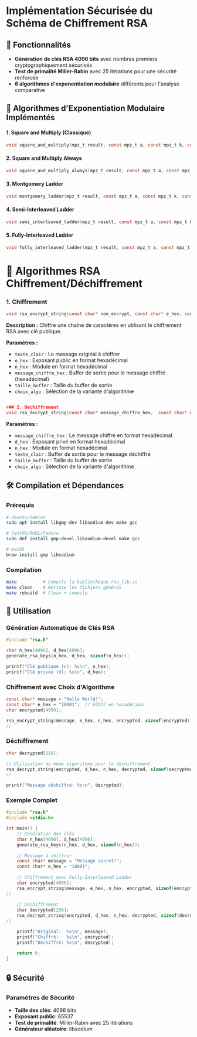 # Implémentation Sécurisée du Schéma de Chiffrement RSA


## 🔐 Fonctionnalités

- **Génération de clés RSA 4096 bits** avec nombres premiers cryptographiquement sécurisés
- **Test de primalité Miller-Rabin** avec 25 itérations pour une sécurité renforcée
- **6 algorithmes d'exponentiation modulaire** différents pour l'analyse comparative


## 🧮 Algorithmes d'Exponentiation Modulaire Implémentés

#### 1. Square and Multiply (Classique)
```c
void square_and_multiply(mpz_t result, const mpz_t a, const mpz_t k, const mpz_t n)
```

#### 2. Square and Multiply Always
```c
void square_and_multiply_always(mpz_t result, const mpz_t a, const mpz_t k, const mpz_t n)
```

#### 3. Montgomery Ladder
```c
void montgomery_ladder(mpz_t result, const mpz_t a, const mpz_t k, const mpz_t n)
```

#### 4. Semi-Interleaved Ladder
```c
void semi_interleaved_ladder(mpz_t result, const mpz_t a, const mpz_t k, const mpz_t n)
```

#### 5. Fully-Interleaved Ladder
```c
void fully_interleaved_ladder(mpz_t result, const mpz_t a, const mpz_t k, const mpz_t n)
```

# 🧮 Algorithmes RSA Chiffrement/Déchiffrement


### 1. Chiffrement

```c
void rsa_encrypt_string(const char* non_encrypt, const char* e_hex, const char* n_hex, char* encrypt_message_hex, size_t buffer_size, int algo_choice);
```

**Description :** Chiffre une chaîne de caractères en utilisant le chiffrement RSA avec clé publique.

**Paramètres :**
- `texte_clair` : Le message original à chiffrer
- `e_hex` : Exposant public en format hexadécimal
- `n_hex` : Module en format hexadécimal
- `message_chiffre_hex` : Buffer de sortie pour le message chiffré (hexadécimal)
- `taille_buffer` : Taille du buffer de sortie
- `choix_algo` : Sélection de la variante d'algorithme

```c

### 2. Déchiffrement
void rsa_decrypt_string(const char* message_chiffre_hex,  const char* d_hex, const char* n_hex, char* texte_clair, size_t taille_buffer, int choix_algo);
```

**Paramètres :**
- `message_chiffre_hex` : Le message chiffré en format hexadécimal
- `d_hex` : Exposant privé en format hexadécimal
- `n_hex` : Module en format hexadécimal
- `texte_clair` : Buffer de sortie pour le message déchiffré
- `taille_buffer` : Taille du buffer de sortie
- `choix_algo` : Sélection de la variante d'algorithme


## 🛠️ Compilation et Dépendances

### Prérequis
```bash
# Ubuntu/Debian
sudo apt install libgmp-dev libsodium-dev make gcc

# CentOS/RHEL/Fedora
sudo dnf install gmp-devel libsodium-devel make gcc

# macOS
brew install gmp libsodium
```

### Compilation
```bash
make          # Compile la bibliothèque rsa_lib.so
make clean    # Nettoie les fichiers générés
make rebuild  # Clean + compile
```

## 🚀 Utilisation

### Génération Automatique de Clés RSA
```c
#include "rsa.h"

char n_hex[4096], d_hex[4096];
generate_rsa_keys(n_hex, d_hex, sizeof(n_hex));

printf("Clé publique (n): %s\n", n_hex);
printf("Clé privée (d): %s\n", d_hex);
```

### Chiffrement avec Choix d'Algorithme
```c
const char* message = "Hello World!";
const char* e_hex = "10001";  // 65537 en hexadécimal
char encrypted[4096];

rsa_encrypt_string(message, e_hex, n_hex, encrypted, sizeof(encrypted), 3);
//                                                                      ^ Choisir l'algorithme
```

### Déchiffrement
```c
char decrypted[256];

// Utilisation du même algorithme pour le déchiffrement
rsa_decrypt_string(encrypted, d_hex, n_hex, decrypted, sizeof(decrypted), 3);
//                                                                        ^ Choisir l'algorithme

printf("Message déchiffré: %s\n", decrypted);
```

### Exemple Complet
```c
#include "rsa.h"
#include <stdio.h>

int main() {
    // Génération des clés
    char n_hex[4096], d_hex[4096];
    generate_rsa_keys(n_hex, d_hex, sizeof(n_hex));
    
    // Message à chiffrer
    const char* message = "Message secret!";
    const char* e_hex = "10001";
    
    // Chiffrement avec Fully-Interleaved Ladder
    char encrypted[4096];
    rsa_encrypt_string(message, e_hex, n_hex, encrypted, sizeof(encrypted), 5);
//                                                                          ^ Choisir l'algorithme
    
    // Déchiffrement
    char decrypted[256];
    rsa_decrypt_string(encrypted, d_hex, n_hex, decrypted, sizeof(decrypted), 5);
//                                                                            ^ Choisir l'algorithme

    printf("Original:  %s\n", message);
    printf("Chiffré:   %s\n", encrypted);
    printf("Déchiffré: %s\n", decrypted);
    
    return 0;
}
```

## 🔒 Sécurité

### Paramètres de Sécurité
- **Taille des clés**: 4096 bits 
- **Exposant public**: 65537 
- **Test de primalité**: Miller-Rabin avec 25 itérations 
- **Générateur aléatoire**: libsodium

